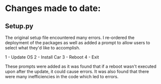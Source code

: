 # Changes made to date:
## Setup.py
The original setup file encountered many errors.  I re-ordered the deployment of the packages as well as added a prompt to allow users to select what they'd like to accomplish.

1 - Update OS
2 - Install Car
3 - Reboot
4 - Exit

These prompts were added as it was found that if a reboot wasn't executed upon after the update, it could cause errors.  It was also found that there were many inefficiencies in the code which led to errors.
